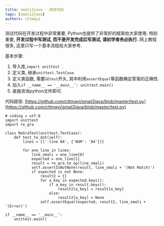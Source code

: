 ```yaml
---
title: smali2java - 测试代码
tags: [smali2java]
authors: cttmayi
---
```


测试代码在开发过程中非常重要, Python也提供了非常好的框架给大家使用.
特别重要, **开发过程中写测试, 而不是开发完成后写测试, 请初学者务必执行.**
网上教程很多, 这里只写一个基本流程给大家参考.

基本步骤:
1. 导入库,`import unittest
`.
2. 定义类, 继承`unittest.TestCase`.
3. 定义类函数, 需要以`test`开头, 其中利用`assertEqual`等函数确定答案的正确性.
4. 加入`if __name__ == '__main__':
 unittest.main()`
5. 直接咨询python文件即可.

代码路径: [https://github.com/cttmayi/smaii2java/blob/master/test.py](https://github.com/cttmayi/smaii2java/blob/master/test.py)
```
# coding = utf-8
import unittest
import re_gra

class ReGraTest(unittest.TestCase):
    def test_to_dot(self):
        lines = [['.line 84', {'NUM': '84'}]]

        for one_line in lines:
            line_smali = one_line[0]
            expected = one_line[1]
            result = re_gra.to_op(line_smali)
            self.assertIsNotNone(result, line_smali + '(Not Match)')
            if expected is not None:
                result2 = {}
                for a_key in expected.keys():
                    if a_key in result.keys():
                        result2[a_key] = result[a_key]
                    else:
                        result2[a_key] = None
                self.assertEqual(expected, result2, line_smali + '(Error)')

if __name__ == '__main__':
    unittest.main()
```